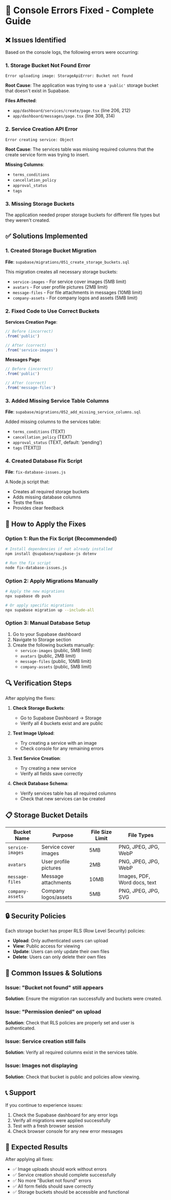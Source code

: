 # 🔧 Console Errors Fixed - Complete Guide

## ❌ Issues Identified

Based on the console logs, the following errors were occurring:

### 1. Storage Bucket Not Found Error
```
Error uploading image: StorageApiError: Bucket not found
```
**Root Cause**: The application was trying to use a `'public'` storage bucket that doesn't exist in Supabase.

**Files Affected**:
- `app/dashboard/services/create/page.tsx` (line 206, 212)
- `app/dashboard/messages/page.tsx` (line 308, 314)

### 2. Service Creation API Error
```
Error creating service: Object
```
**Root Cause**: The services table was missing required columns that the create service form was trying to insert.

**Missing Columns**:
- `terms_conditions`
- `cancellation_policy` 
- `approval_status`
- `tags`

### 3. Missing Storage Buckets
The application needed proper storage buckets for different file types but they weren't created.

## ✅ Solutions Implemented

### 1. Created Storage Bucket Migration
**File**: `supabase/migrations/051_create_storage_buckets.sql`

This migration creates all necessary storage buckets:
- `service-images` - For service cover images (5MB limit)
- `avatars` - For user profile pictures (2MB limit)  
- `message-files` - For file attachments in messages (10MB limit)
- `company-assets` - For company logos and assets (5MB limit)

### 2. Fixed Code to Use Correct Buckets
**Services Creation Page**:
```typescript
// Before (incorrect)
.from('public')

// After (correct)  
.from('service-images')
```

**Messages Page**:
```typescript
// Before (incorrect)
.from('public')

// After (correct)
.from('message-files')
```

### 3. Added Missing Service Table Columns
**File**: `supabase/migrations/052_add_missing_service_columns.sql`

Added missing columns to the services table:
- `terms_conditions` (TEXT)
- `cancellation_policy` (TEXT)
- `approval_status` (TEXT, default: 'pending')
- `tags` (TEXT[])

### 4. Created Database Fix Script
**File**: `fix-database-issues.js`

A Node.js script that:
- Creates all required storage buckets
- Adds missing database columns
- Tests the fixes
- Provides clear feedback

## 🚀 How to Apply the Fixes

### Option 1: Run the Fix Script (Recommended)
```bash
# Install dependencies if not already installed
npm install @supabase/supabase-js dotenv

# Run the fix script
node fix-database-issues.js
```

### Option 2: Apply Migrations Manually
```bash
# Apply the new migrations
npx supabase db push

# Or apply specific migrations
npx supabase migration up --include-all
```

### Option 3: Manual Database Setup
1. Go to your Supabase dashboard
2. Navigate to Storage section
3. Create the following buckets manually:
   - `service-images` (public, 5MB limit)
   - `avatars` (public, 2MB limit)
   - `message-files` (public, 10MB limit)
   - `company-assets` (public, 5MB limit)

## 🔍 Verification Steps

After applying the fixes:

1. **Check Storage Buckets**:
   - Go to Supabase Dashboard → Storage
   - Verify all 4 buckets exist and are public

2. **Test Image Upload**:
   - Try creating a service with an image
   - Check console for any remaining errors

3. **Test Service Creation**:
   - Try creating a new service
   - Verify all fields save correctly

4. **Check Database Schema**:
   - Verify services table has all required columns
   - Check that new services can be created

## 📋 Storage Bucket Details

| Bucket Name | Purpose | File Size Limit | File Types |
|-------------|---------|----------------|------------|
| `service-images` | Service cover images | 5MB | PNG, JPEG, JPG, WebP |
| `avatars` | User profile pictures | 2MB | PNG, JPEG, JPG, WebP |
| `message-files` | Message attachments | 10MB | Images, PDF, Word docs, text |
| `company-assets` | Company logos/assets | 5MB | PNG, JPEG, JPG, SVG |

## 🔒 Security Policies

Each storage bucket has proper RLS (Row Level Security) policies:
- **Upload**: Only authenticated users can upload
- **View**: Public access for viewing
- **Update**: Users can only update their own files
- **Delete**: Users can only delete their own files

## 🚨 Common Issues & Solutions

### Issue: "Bucket not found" still appears
**Solution**: Ensure the migration ran successfully and buckets were created.

### Issue: "Permission denied" on upload
**Solution**: Check that RLS policies are properly set and user is authenticated.

### Issue: Service creation still fails
**Solution**: Verify all required columns exist in the services table.

### Issue: Images not displaying
**Solution**: Check that bucket is public and policies allow viewing.

## 📞 Support

If you continue to experience issues:

1. Check the Supabase dashboard for any error logs
2. Verify all migrations were applied successfully
3. Test with a fresh browser session
4. Check browser console for any new error messages

## 🎯 Expected Results

After applying all fixes:
- ✅ Image uploads should work without errors
- ✅ Service creation should complete successfully
- ✅ No more "Bucket not found" errors
- ✅ All form fields should save correctly
- ✅ Storage buckets should be accessible and functional
